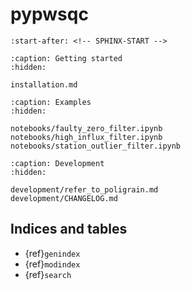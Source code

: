 # pypwsqc

```{include} ../README.md
:start-after: <!-- SPHINX-START -->
```

```{toctree}
:caption: Getting started
:hidden:

installation.md
```

```{toctree}
:caption: Examples
:hidden:

notebooks/faulty_zero_filter.ipynb
notebooks/high_influx_filter.ipynb
notebooks/station_outlier_filter.ipynb
```

```{toctree}
:caption: Development
:hidden:

development/refer_to_poligrain.md
development/CHANGELOG.md
```

## Indices and tables

- {ref}`genindex`
- {ref}`modindex`
- {ref}`search`
